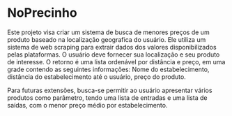 # NoPrecinho

Este projeto visa criar um sistema de busca de menores preços de um produto baseado na localização geografica do usuário. Ele utiliza um sistema de web scraping para extrair dados dos valores disponibilizados pelas plataformas. O usuário deve fornecer sua localização e seu produto de interesse. O retorno é uma lista ordenável por distância e preço, em uma grade contendo as seguintes informações:
Nome do estabelecimento, distância do estabelecimento até o usuário, preço do produto.

Para futuras extensões, busca-se permitir ao usuário apresentar vários produtos como parâmetro, tendo uma lista de entradas e uma lista de saídas, com o menor preço médio por estabelecimento.
